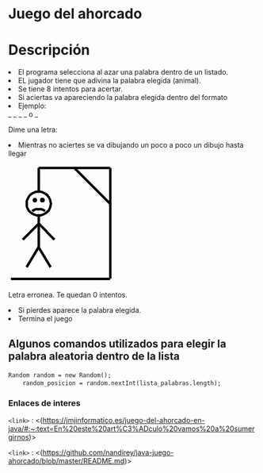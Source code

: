 
# Juego del ahorcado



# Descripción
<li>El programa selecciona al azar una palabra dentro de un listado.</li>
<li>EL jugador tiene que adivina la palabra elegida (animal).</li>
<li>Se tiene 8 intentos para acertar.</li>
<li>Si aciertas va apareciendo la palabra elegida dentro del formato</li>
<li>Ejemplo:</li>
_ _ _ _ o _ 

Dime una letra:

<li>Mientras no aciertes se va dibujando un poco a poco un dibujo hasta llegar



![](https://github.com/mercyluz/mercyluz/blob/imagen/ahorcados.png)
    
Letra erronea. Te quedan 0 intentos.

<li>Si pierdes aparece la palabra elegida.</li>
<li> Termina el juego

## Algunos comandos utilizados para elegir la palabra aleatoria dentro de la lista

    Random random = new Random();
        random_posicion = random.nextInt(lista_palabras.length);
        
### Enlaces de interes

`<link>` : <(https://jmjinformatico.es/juego-del-ahorcado-en-java/#:~:text=En%20este%20art%C3%ADculo%20vamos%20a%20sumergirnos)><br>

`<link>` : <(https://github.com/nandirey/java-juego-ahorcado/blob/master/README.md)>

